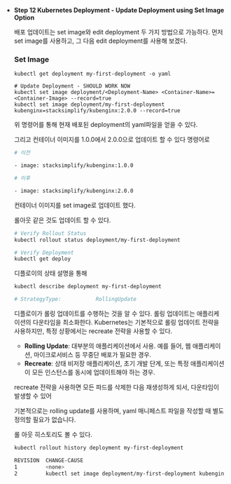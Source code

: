 - **Step 12 Kubernetes Deployment - Update Deployment using Set Image Option**
    
    
    배포 업데이트는 set image와 edit deployment 두 가지 방법으로 가능하다. 먼저 set image를 사용하고, 그 다음 edit deployment를 사용해 보겠다.
    
    ### Set Image
    
    ```
    kubectl get deployment my-first-deployment -o yaml
    
    # Update Deployment - SHOULD WORK NOW
    kubectl set image deployment/<Deployment-Name> <Container-Name>=<Container-Image> --record=true
    kubectl set image deployment/my-first-deployment kubenginx=stacksimplify/kubenginx:2.0.0 --record=true
    ```
    
    위 명령어를 통해 현재 배포된 deployment의 yaml파일을 얻을 수 있다.
    
    그리고 컨테이너 이미지를 1.0.0에서 2.0.0으로 업데이트 할 수 있다 명령어로
    
    ```bash
    # 이전
    
    - image: stacksimplify/kubenginx:1.0.0
    
    # 이후
    
    - image: stacksimplify/kubenginx:2.0.0
    ```
    
    컨테이너 이미지를 set image로 업데이트 했다.
    
    롤아웃 같은 것도 업데이트 할 수 있다.
    
    ```bash
    # Verify Rollout Status 
    kubectl rollout status deployment/my-first-deployment
    
    # Verify Deployment
    kubectl get deploy
    ```
    
    디플로이의 상태 설명을 통해 
    
    ```bash
    kubectl describe deployment my-first-deployment
    
    # StrategyType:           RollingUpdate
    ```
    
    디플로이가 롤링 업데이트를 수행하는 것을 알 수 있다. 롤링 업데이트는 애플리케이션의 다운타임을 최소화한다. Kubernetes는 기본적으로 롤링 업데이트 전략을 사용하지만, 특정 상황에서는 recreate 전략을 사용할 수 있다.
    
    - **Rolling Update**: 대부분의 애플리케이션에서 사용. 예를 들어, 웹 애플리케이션, 마이크로서비스 등 무중단 배포가 필요한 경우.
    - **Recreate**: 상태 비저장 애플리케이션, 초기 개발 단계, 또는 특정 애플리케이션이 모든 인스턴스를 동시에 업데이트해야 하는 경우.
    
    recreate 전략을 사용하면 모든 파드를 삭제한 다음 재생성하게 되서, 다운타임이 발생할 수 있어
    
    기본적으로는 rolling update를 사용하며, yaml 매니페스트 파일을 작성할 때 별도 정의할 필요가 없습니다.
    
    롤 아웃 히스토리도 볼 수 있다.
    
    ```bash
    kubectl rollout history deployment my-first-deployment
    
    REVISION  CHANGE-CAUSE
    1         <none>
    2         kubectl set image deployment/my-first-deployment kubenginx=stacksimplify/kubenginx:2.0.0 --record=true
    ```